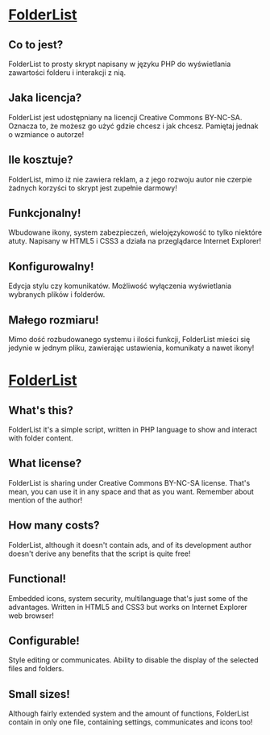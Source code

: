 ﻿[FolderList](http://folderlist.kucharskov.tk)
======

Co to jest?
-----------
FolderList to prosty skrypt napisany w języku PHP do wyświetlania zawartości folderu i interakcji z nią.

Jaka licencja?
-----------
FolderList jest udostępniany na licencji Creative Commons BY-NC-SA. Oznacza to, że możesz go użyć gdzie chcesz i jak chcesz. Pamiętaj jednak o wzmiance o autorze!

Ile kosztuje?
-----------
FolderList, mimo iż nie zawiera reklam, a z jego rozwoju autor nie czerpie żadnych korzyści to skrypt jest zupełnie darmowy!

Funkcjonalny!
-----------
Wbudowane ikony, system zabezpieczeń, wielojęzykowość to tylko niektóre atuty. Napisany w HTML5 i CSS3 a działa na przeglądarce Internet Explorer!

Konfigurowalny!
-----------
Edycja stylu czy komunikatów. Możliwość wyłączenia wyświetlania wybranych plików i folderów.

Małego rozmiaru!
-----------
Mimo dość rozbudowanego systemu i ilości funkcji, FolderList mieści się jedynie w jednym pliku, zawierając ustawienia, komunikaty a nawet ikony!

[FolderList](http://folderlist.kucharskov.tk/?lang=en)
======

What's this?
-----------
FolderList it's a simple script, written in PHP language to show and interact with folder content.

What license?
-----------
FolderList is sharing under Creative Commons BY-NC-SA license. That's mean, you can use it in any space and that as you want. Remember about mention of the author!

How many costs?
-----------
FolderList, although it doesn't contain ads, and of its development author doesn't derive any benefits that the script is quite free!

Functional!
-----------
Embedded icons, system security, multilanguage that's just some of the advantages. Written in HTML5 and CSS3 but works on Internet Explorer web browser!

Configurable!
-----------
Style editing or communicates. Ability to disable the display of the selected files and folders.

Small sizes!
-----------
Although fairly extended system and the amount of functions, FolderList contain in only one file, containing settings, communicates and icons too!
